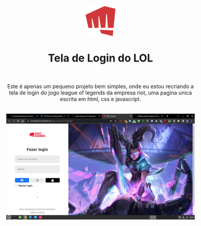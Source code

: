 <div align="center">
  <a href="https://howstrangeoficial.github.io/login-lol">
    <img src="./images/riot.png" width="80" height="80" />
  </a>
  <h1>Tela de Login do LOL</h1>
  <br />
  <p>
    Este é apenas um pequeno projeto bem simples, onde eu estou recriando a tela de login do jogo league of legends da empresa riot, uma pagina
    unica escrita em html, css e javascript.
  </p>
</div>

<br />

<img src="./screenshot.png" />
